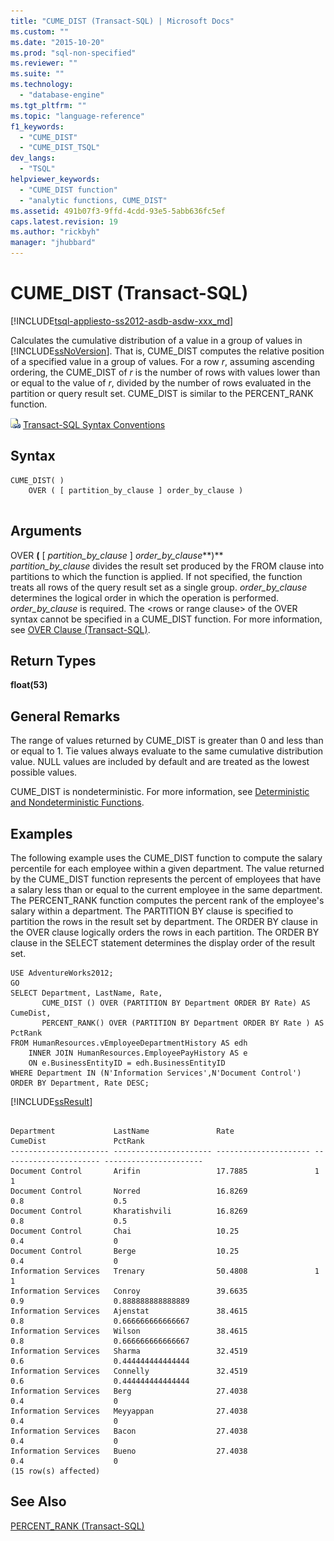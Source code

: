 ```yaml
---
title: "CUME_DIST (Transact-SQL) | Microsoft Docs"
ms.custom: ""
ms.date: "2015-10-20"
ms.prod: "sql-non-specified"
ms.reviewer: ""
ms.suite: ""
ms.technology: 
  - "database-engine"
ms.tgt_pltfrm: ""
ms.topic: "language-reference"
f1_keywords: 
  - "CUME_DIST"
  - "CUME_DIST_TSQL"
dev_langs: 
  - "TSQL"
helpviewer_keywords: 
  - "CUME_DIST function"
  - "analytic functions, CUME_DIST"
ms.assetid: 491b07f3-9ffd-4cdd-93e5-5abb636fc5ef
caps.latest.revision: 19
ms.author: "rickbyh"
manager: "jhubbard"
---
```

# CUME_DIST (Transact-SQL)
[!INCLUDE[tsql-appliesto-ss2012-asdb-asdw-xxx_md](../../t-sql/data-types/includes/tsql-appliesto-ss2012-asdb-asdw-xxx-md.md)]

  Calculates the cumulative distribution of a value in a group of values in [!INCLUDE[ssNoVersion](../../advanced-analytics/r-services/includes/ssnoversion-md.md)]. That is, CUME_DIST computes the relative position of a specified value in a group of values. For a row *r*, assuming ascending ordering, the CUME_DIST of *r* is the number of rows with values lower than or equal to the value of *r*, divided by the number of rows evaluated in the partition or query result set. CUME_DIST is similar to the PERCENT_RANK function.  
  
 ![Topic link icon](../../database-engine/configure/windows/media/topic-link.gif "Topic link icon") [Transact-SQL Syntax Conventions](../../t-sql/language-elements/transact-sql-syntax-conventions-transact-sql.md)  
  
## Syntax  
  
```  
CUME_DIST( )  
    OVER ( [ partition_by_clause ] order_by_clause )  
  
```  
  
## Arguments  
 OVER **(** [ *partition_by_clause* ] *order_by_clause***)**  
 *partition_by_clause* divides the result set produced by the FROM clause into partitions to which the function is applied. If not specified, the function treats all rows of the query result set as a single group. *order_by_clause* determines the logical order in which the operation is performed. *order_by_clause* is required. The \<rows or range clause> of the OVER syntax cannot be specified in a CUME_DIST function. For more information, see [OVER Clause &#40;Transact-SQL&#41;](../../t-sql/queries/select-over-clause-transact-sql.md).  
  
## Return Types  
 **float(53)**  
  
## General Remarks  
 The range of values returned by CUME_DIST is greater than 0 and less than or equal to 1. Tie values always evaluate to the same cumulative distribution value. NULL values are included by default and are treated as the lowest possible values.  
  
 CUME_DIST is nondeterministic. For more information, see [Deterministic and Nondeterministic Functions](../../relational-databases/user-defined-functions/deterministic-and-nondeterministic-functions.md).  
  
## Examples  
 The following example uses the CUME_DIST function to compute the salary percentile for each employee within a given department. The value returned by the CUME_DIST function represents the percent of employees that have a salary less than or equal to the current employee in the same department. The PERCENT_RANK function computes the percent rank of the employee's salary within a department. The PARTITION BY clause is specified to partition the rows in the result set by department. The ORDER BY clause in the OVER clause logically orders the rows in each partition. The ORDER BY clause in the SELECT statement determines the display order of the result set.  
  
```  
USE AdventureWorks2012;  
GO  
SELECT Department, LastName, Rate,   
       CUME_DIST () OVER (PARTITION BY Department ORDER BY Rate) AS CumeDist,   
       PERCENT_RANK() OVER (PARTITION BY Department ORDER BY Rate ) AS PctRank  
FROM HumanResources.vEmployeeDepartmentHistory AS edh  
    INNER JOIN HumanResources.EmployeePayHistory AS e    
    ON e.BusinessEntityID = edh.BusinessEntityID  
WHERE Department IN (N'Information Services',N'Document Control')   
ORDER BY Department, Rate DESC;  
```  
  
 [!INCLUDE[ssResult](../../relational-databases/includes/ssresult-md.md)]  
  
```  
  
Department             LastName               Rate                  CumeDist               PctRank  
---------------------- ---------------------- --------------------- ---------------------- ----------------------  
Document Control       Arifin                 17.7885               1                      1  
Document Control       Norred                 16.8269               0.8                    0.5  
Document Control       Kharatishvili          16.8269               0.8                    0.5  
Document Control       Chai                   10.25                 0.4                    0  
Document Control       Berge                  10.25                 0.4                    0  
Information Services   Trenary                50.4808               1                      1  
Information Services   Conroy                 39.6635               0.9                    0.888888888888889  
Information Services   Ajenstat               38.4615               0.8                    0.666666666666667  
Information Services   Wilson                 38.4615               0.8                    0.666666666666667  
Information Services   Sharma                 32.4519               0.6                    0.444444444444444  
Information Services   Connelly               32.4519               0.6                    0.444444444444444  
Information Services   Berg                   27.4038               0.4                    0  
Information Services   Meyyappan              27.4038               0.4                    0  
Information Services   Bacon                  27.4038               0.4                    0  
Information Services   Bueno                  27.4038               0.4                    0  
(15 row(s) affected)  
```  
  
## See Also  
 [PERCENT_RANK &#40;Transact-SQL&#41;](../../t-sql/functions/percent-rank-transact-sql.md)  
  
  